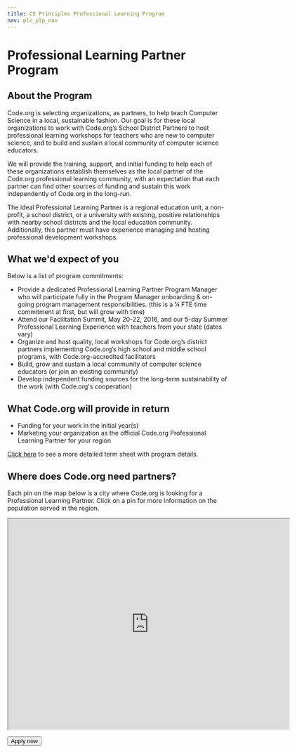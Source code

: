 ```yaml
---
title: CS Principles Professional Learning Program
nav: plc_plp_nav
---
```

# Professional Learning Partner Program #

## About the Program

Code.org is selecting organizations, as partners, to help teach Computer Science in a local, sustainable fashion. Our goal is for these local organizations to work with Code.org’s School District Partners to host professional learning workshops for teachers who are new to computer science, and to build and sustain a local community of computer science educators. 


We will provide the training, support, and initial funding to help each of these organizations establish themselves as the local partner of the Code.org professional learning community, with an expectation that each partner can find other sources of funding and sustain this work independently of Code.org in the long-run.

The ideal Professional Learning Partner is a regional education unit, a non-profit, a school district, or a university with existing, positive relationships with nearby school districts and the local education community. Additionally, this partner must have experience managing and hosting professional development workshops.



## What we'd expect of you
Below is a list of program commitments:

- Provide a dedicated Professional Learning Partner Program Manager who will participate fully in the Program Manager onboarding & on-going program management responsibilities. (this is a ¼ FTE time commitment at first, but will grow with time)
- Attend our Facilitation Summit, May 20-22, 2016, and our 5-day Summer Professional Learning Experience with teachers from your state (dates vary)
- Organize and host quality, local workshops for Code.org’s district partners implementing Code.org’s high school and middle school programs, with Code.org-accredited facilitators
- Build, grow and sustain a local community of computer science educators (or join an existing community)
- Develop independent funding sources for the long-term sustainability of the work (with Code.org's cooperation)
 
 
## <a name="commitments"></a>What Code.org will provide in return
- Funding for your work in the initial year(s)
- Marketing your organization as the official Code.org Professional Learning Partner for your region 

<a href="/educate/plc/plp#partners" target=_blank>Click here</a> to see a more detailed term sheet with program details.

 
## <a name="partners"></a>Where does Code.org need partners?
Each pin on the map below is a city where Code.org is looking for a Professional Learning Partner. Click on a pin for more information on the population served in the region.

<iframe src="https://www.google.com/maps/d/u/0/embed?mid=zfFUcsP6-miE.kWGjiXEmiyok" width="640" height="480"></iframe>


[<button>Apply now</button>](/educate/plc/plp-application)
